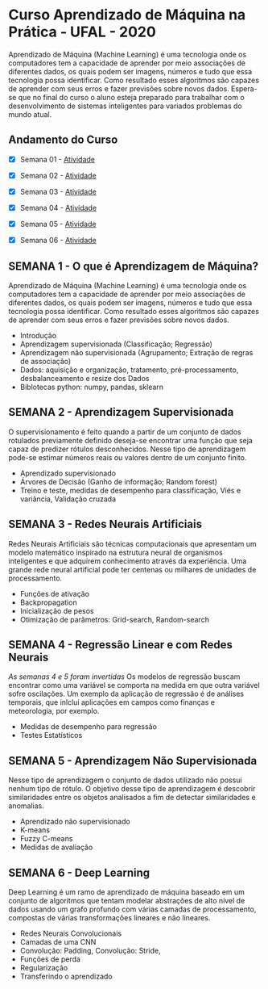 # Curso Aprendizado de Máquina na Prática - UFAL - 2020
Aprendizado de Máquina (Machine Learning) é uma tecnologia onde os computadores tem a capacidade de aprender por meio associações de diferentes dados, os quais podem ser imagens, números e tudo que essa tecnologia possa identificar. Como resultado esses algoritmos são capazes de aprender com seus erros e fazer previsões sobre novos dados.
Espera-se que no final do curso o aluno esteja preparado para trabalhar com o desenvolvimento de sistemas inteligentes para variados problemas do mundo atual.

## Andamento do Curso 
- [X] Semana 01 - [Atividade](https://github.com/Rsimetti/cursoAP2020/blob/master/AD_Curso.ipynb)
- [X] Semana 02 - [Atividade](https://github.com/Rsimetti/cursoAP2020/blob/master/Arvore_de_decisao_e_floresta_aleatoria.ipynb)
- [X] Semana 03 - [Atividade](https://github.com/Rsimetti/cursoAP2020/blob/master/Semana03_RNA_x_RF.ipynb)
- [X] Semana 04 - [Atividade](https://github.com/Rsimetti/cursoAP2020/blob/master/Semana4_Analise_de_Agrupamento.ipynb)
- [X] Semana 05 - [Atividade](https://github.com/Rsimetti/cursoAP2020/blob/master/Semana05_Regressao_NIR.ipynb)
- [X] Semana 06 - [Atividade](https://github.com/Rsimetti/cursoAP2020/blob/master/Semana06_CNN.ipynb)
 

## SEMANA 1 - O que é Aprendizagem de Máquina?
Aprendizado de Máquina (Machine Learning) é uma tecnologia onde os computadores tem a capacidade de aprender por meio associações de diferentes dados, os quais podem ser imagens, números e tudo que essa tecnologia possa identificar. Como resultado esses algoritmos são capazes de aprender com seus erros e fazer previsões sobre novos dados.

- Introdução
- Aprendizagem supervisionada (Classificação; Regressão)
- Aprendizagem não supervisionada (Agrupamento; Extração de regras de associação)
- Dados: aquisição e organização, tratamento, pré-processamento, desbalanceamento e resize dos Dados
- Biblotecas python: numpy, pandas, sklearn


## SEMANA 2 - Aprendizagem Supervisionada
O supervisionamento é feito quando a partir de um conjunto de dados rotulados previamente definido deseja-se encontrar uma função que seja capaz de predizer rótulos desconhecidos. Nesse tipo de aprendizagem pode-se estimar números reais ou valores dentro de um conjunto finito.
- Aprendizado supervisionado
- Árvores de Decisão (Ganho de informação; Random forest)
- Treino e teste, medidas de desempenho para classificação, Viés e variância, Validação cruzada

## SEMANA 3 - Redes Neurais Artificiais 
Redes Neurais Artificiais são técnicas computacionais que apresentam um modelo matemático inspirado na estrutura neural de organismos inteligentes e que adquirem conhecimento através da experiência. Uma grande rede neural artificial pode ter centenas ou milhares de unidades de processamento.
- Funções de ativação
- Backpropagation
- Inicialização de pesos
- Otimização de parâmetros: Grid-search, Random-search

## SEMANA 4 - Regressão Linear e com Redes Neurais 
*As semanas 4 e 5 foram invertidas* 
Os modelos de regressão buscam encontrar como uma variável se comporta na medida em que outra variável sofre oscilações. Um exemplo da aplicação de regressão é de análises temporais, que inlclui aplicações em campos como finanças e meteorologia, por exemplo.
- Medidas de desempenho para regressão
- Testes Estatísticos

## SEMANA 5 - Aprendizagem Não Supervisionada
Nesse tipo de aprendizagem o conjunto de dados utilizado não possui nenhum tipo de rótulo. O objetivo desse tipo de aprendizagem é descobrir similaridades entre os objetos analisados a fim de detectar similaridades e anomalias.
- Aprendizado não supervisionado
- K-means
- Fuzzy C-means
- Medidas de avaliação

## SEMANA 6 - Deep Learning
Deep Learning é um ramo de aprendizado de máquina baseado em um conjunto de algoritmos que tentam modelar abstrações de alto nível de dados usando um grafo profundo com várias camadas de processamento, compostas de várias transformações lineares e não lineares.
- Redes Neurais Convolucionais
- Camadas de uma CNN
- Convolução: Padding, Convolução: Stride,
- Funções de perda
- Regularização
- Transferindo o aprendizado
